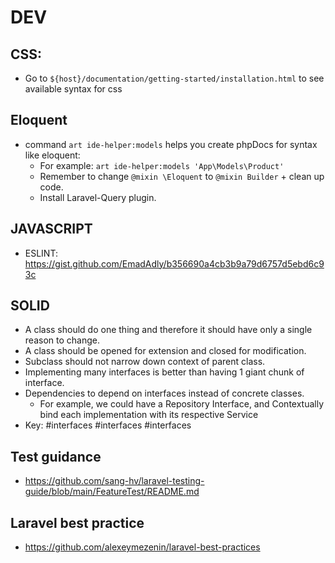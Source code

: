 # DEV
## CSS:
- Go to `${host}/documentation/getting-started/installation.html` to see available syntax for css
## Eloquent
- command `art ide-helper:models` helps you create phpDocs for syntax like eloquent:
  - For example: `art ide-helper:models 'App\Models\Product'`
  - Remember to change `@mixin \Eloquent` to `@mixin Builder` + clean up code.
  - Install Laravel-Query plugin.
## JAVASCRIPT
- ESLINT: https://gist.github.com/EmadAdly/b356690a4cb3b9a79d6757d5ebd6c93c
## SOLID
- A class should do one thing and therefore it should have only a single reason to change.
- A class should be opened for extension and closed for modification.
- Subclass should not narrow down context of parent class.
- Implementing many interfaces is better than having 1 giant chunk of interface.
- Dependencies to depend on interfaces instead of concrete classes.
  - For example, we could have a Repository Interface, and Contextually bind each implementation with its respective 
    Service
- Key: #interfaces #interfaces #interfaces
## Test guidance
- https://github.com/sang-hv/laravel-testing-guide/blob/main/FeatureTest/README.md
## Laravel best practice
- https://github.com/alexeymezenin/laravel-best-practices
